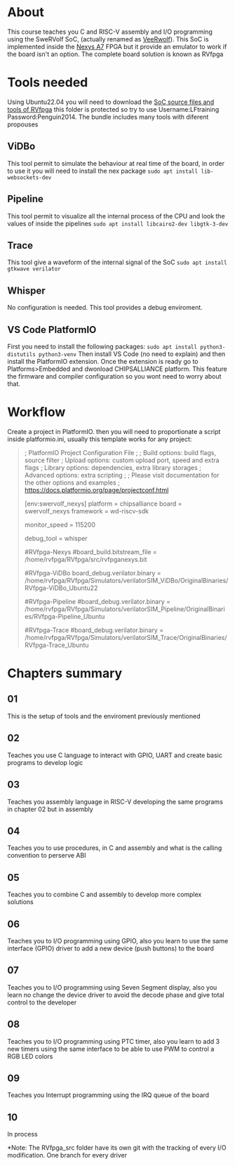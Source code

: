 # About
This course teaches you C and RISC-V assembly and I/O programming using the SweRVolf SoC, (actually renamed as [VeeRwolf](https://github.com/chipsalliance/VeeRwolf)). This SoC is implemented inside the [Nexys A7](https://digilent.com/reference/programmable-logic/nexys-a7/start) FPGA but it provide an emulator to work if the board isn't an option. The complete board solution is known as RVfpga

# Tools needed
Using Ubuntu22.04 you will need to download the [SoC source files and tools of RVfpga](https://cm.lf.training/LFD119x/) this folder is protected so try to use Username:LFtraining Password:Penguin2014. The bundle includes many tools with diferent propouses
## ViDBo
This tool permit to simulate the behaviour at real time of the board, in order to use it you will need to install the nex package
`sudo apt install lib-websockets-dev`
## Pipeline
This tool permit to visualize all the internal process of the CPU and look the values of inside the pipelines
`sudo apt install libcairo2-dev libgtk-3-dev`
## Trace
This tool give a waveform of the internal signal of the SoC
`sudo apt install gtkwave verilator`
## Whisper
No configuration is needed. This tool provides a debug enviroment.
## VS Code PlatformIO
First you need to install the following packages:
`sudo apt install python3-distutils python3-venv`
Then install VS Code (no need to explain) and then install the PlatformIO extension. Once the extension is ready go to Platforms>Embedded and dwonload CHIPSALLIANCE platform. This feature the firmware and compiler configuration so you wont need to worry about that.

# Workflow
Create a project in PlatformIO. then you will need to proportionate a script inside platformio.ini, usually this template works for any project:
>; PlatformIO Project Configuration File
>;
>;   Build options: build flags, source filter
>;   Upload options: custom upload port, speed and extra flags
>;   Library options: dependencies, extra library storages
>;   Advanced options: extra scripting
>;
>; Please visit documentation for the other options and examples
>; https://docs.platformio.org/page/projectconf.html
>
>[env:swervolf_nexys]
>platform = chipsalliance
>board = swervolf_nexys
>framework = wd-riscv-sdk
>
>monitor_speed = 115200
>
>debug_tool = whisper
>
>#RVfpga-Nexys
>#board_build.bitstream_file = /home/rvfpga/RVfpga/src/rvfpganexys.bit
>
>#RVfpga-ViDBo
>board_debug.verilator.binary = /home/rvfpga/RVfpga/Simulators/verilatorSIM_ViDBo/OriginalBinaries/RVfpga-ViDBo_Ubuntu22
>
>#RVfpga-Pipeline
>#board_debug.verilator.binary = /home/rvfpga/RVfpga/Simulators/verilatorSIM_Pipeline/OriginalBinaries/RVfpga-Pipeline_Ubuntu
>
>#RVfpga-Trace
>#board_debug.verilator.binary = /home/rvfpga/RVfpga/Simulators/verilatorSIM_Trace/OriginalBinaries/RVfpga-Trace_Ubuntu

# Chapters summary
## 01
This is the setup of tools and the enviroment previously mentioned
## 02
Teaches you use C language to interact with GPIO, UART and create basic programs to develop logic
## 03
Teaches you assembly language in RISC-V developing the same programs in chapter 02 but in assembly
## 04
Teaches you to use procedures, in C and assembly and what is the calling convention to perserve ABI
## 05
Teaches you to combine C and assembly to develop more complex solutions
## 06
Teaches you to I/O programming using GPIO, also you learn to use the same interface (GPIO) driver to add a new device (push buttons) to the board
## 07
Teaches	you to I/O programming using Seven Segment display, also you learn no change the device driver to avoid the decode phase and give total control to the developer
## 08
Teaches you to I/O programming using PTC timer, also you learn to add 3 new timers using the same interface to be able to use PWM to control a RGB LED colors
## 09
Teaches you Interrupt programming using the IRQ queue of the board
## 10
In process

*Note: The RVfpga_src folder have its own git with the tracking of every I/O modification. One branch for every driver
